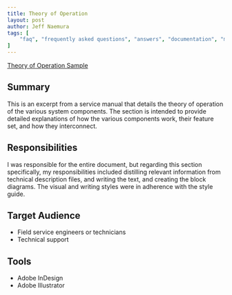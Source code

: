 ```yaml
---
title: Theory of Operation
layout: post
author: Jeff Naemura
tags: [
    "faq", "frequently asked questions", "answers", "documentation", "microsoft", "word"
]
---
```


[Theory of Operation Sample](images/906-2040-002_D_theory.pdf)

## Summary

This is an excerpt from a service manual that details the theory of operation of the various system components. The section is intended to provide detailed explanations of how the various components work, their feature set, and how they interconnect.

## Responsibilities

I was responsible for the entire document, but regarding this section specifically, my responsibilities included distilling relevant information from technical description files, and writing the text, and creating the block diagrams. The visual and writing styles were in adherence with the style guide.

## Target Audience

* Field service engineers or technicians
* Technical support

## Tools

* Adobe InDesign
* Adobe Illustrator
